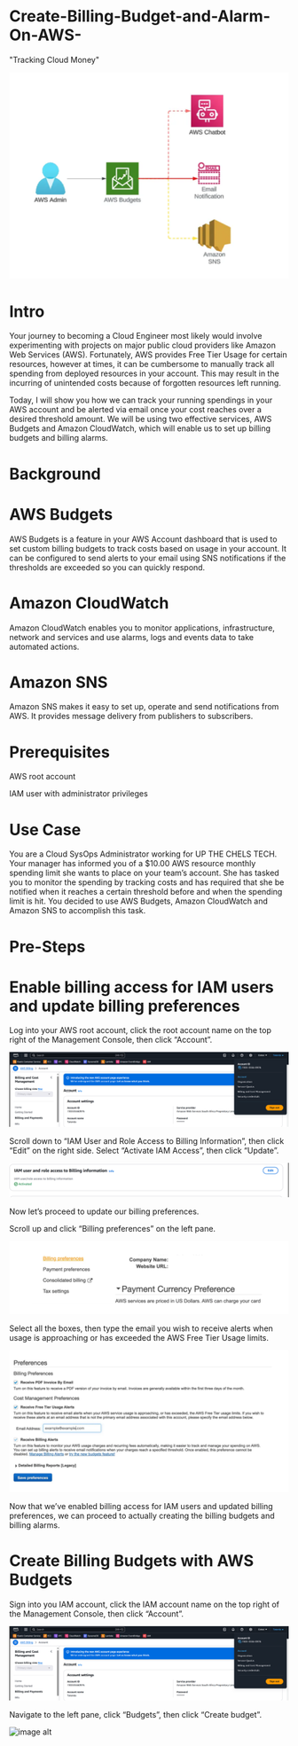 # Create-Billing-Budget-and-Alarm-On-AWS-
"Tracking Cloud Money"

![image alt](https://github.com/Tatenda-Prince/Create-Billing-Budget-and-Alarm-On-AWS-/blob/6781aa8b78dc0f379030ea30823c7e478bb2162f/Images/aws%20budget.png)

# Intro

Your journey to becoming a Cloud Engineer most likely would involve experimenting with projects on major public cloud providers like Amazon Web Services (AWS). Fortunately, AWS provides Free Tier Usage for certain resources, however at times, it can be cumbersome to manually track all spending from deployed resources in your account. This may result in the incurring of unintended costs because of forgotten resources left running.

Today, I will show you how we can track your running spendings in your AWS account and be alerted via email once your cost reaches over a desired threshold amount. We will be using two effective services, AWS Budgets and Amazon CloudWatch, which will enable us to set up billing budgets and billing alarms.

# Background

# AWS Budgets

AWS Budgets is a feature in your AWS Account dashboard that is used to set custom billing budgets to track costs based on usage in your account. It can be configured to send alerts to your email using SNS notifications if the thresholds are exceeded so you can quickly respond.

# Amazon CloudWatch

Amazon CloudWatch enables you to monitor applications, infrastructure, network and services and use alarms, logs and events data to take automated actions.

# Amazon SNS

Amazon SNS makes it easy to set up, operate and send notifications from AWS. It provides message delivery from publishers to subscribers.

# Prerequisites

AWS root account

IAM user with administrator privileges

# Use Case

You are a Cloud SysOps Administrator working for UP THE CHELS TECH. Your manager has informed you of a $10.00 AWS resource monthly spending limit she wants to place on your team’s account. She has tasked you to monitor the spending by tracking costs and has required that she be notified when it reaches a certain threshold before and when the spending limit is hit. You decided to use AWS Budgets, Amazon CloudWatch and Amazon SNS to accomplish this task.

# Pre-Steps

# Enable billing access for IAM users and update billing preferences

Log into your AWS root account, click the root account name on the top right of the Management Console, then click “Account”.

![image alt](https://github.com/Tatenda-Prince/Create-Billing-Budget-and-Alarm-On-AWS-/blob/4db33f47fac54562ff7c083db271868283587324/Images/Screenshot%202024-12-24%20120213.png)


Scroll down to “IAM User and Role Access to Billing Information”, then click “Edit” on the right side. Select “Activate IAM Access”, then click “Update”.


![image alt](https://github.com/Tatenda-Prince/Create-Billing-Budget-and-Alarm-On-AWS-/blob/b4d64bc5279b5b8e3f3944511d59f134e6b0f032/Images/Screenshot%202024-12-24%20120326.png) 

Now let’s proceed to update our billing preferences.

Scroll up and click “Billing preferences” on the left pane.

![image alt](https://github.com/Tatenda-Prince/Create-Billing-Budget-and-Alarm-On-AWS-/blob/04bc426fc7cd4cc33bd2ae4046c53e25ebfc5cef/Images/Screenshot%202024-12-26%20114033.png) 


Select all the boxes, then type the email you wish to receive alerts when usage is approaching or has exceeded the AWS Free Tier Usage limits.

![image alt](https://github.com/Tatenda-Prince/Create-Billing-Budget-and-Alarm-On-AWS-/blob/70bb6e57f5962a0af69c33eb1ab06698c5871afe/Images/Screenshot%202024-12-26%20114149.png)

Now that we’ve enabled billing access for IAM users and updated billing preferences, we can proceed to actually creating the billing budgets and billing alarms.


# Create Billing Budgets with AWS Budgets

Sign into you IAM account, click the IAM account name on the top right of the Management Console, then click “Account”.

![image alt](https://github.com/Tatenda-Prince/Create-Billing-Budget-and-Alarm-On-AWS-/blob/866551cfe9d74af8445c4401914ef677afa21e64/Images/Screenshot%202024-12-24%20120213.png)

Navigate to the left pane, click “Budgets”, then click “Create budget”.

![image alt]()















